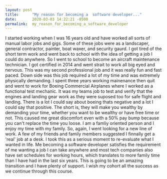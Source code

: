 ```yaml
---
layout: post
title:      "My reason for becoming a  software developer..."
date:       2020-03-03 14:22:21 -0500
permalink:  my_reason_for_becoming_a_software_developer
---
```



I started working when I was 16 years old and have worked all sorts of manual labor jobs and gigs. Some of these jobs were as a landscaper, general contractor, painter, boat waxer, and security gaurd. I got tired of the short term work and went back to school with the idea of getting a job I could do anywhere. So I went to school to become an aircraft maintenance technician. I got certified in 2014 and went strait to work all big eyed and nervous. This was my second professional job and it was really fun and fast paced. Down side was this job required a lot of my time and was extremely physically demanding. I spent three years working mainenance then quit and went to work for Boeing Commercial Airplanes where I worked as a functional test mechanic. It was my teams job to test and verify that the engines and landing gear work as they were suposed too for safe flight and landing. There is a lot I could say about boeing thats negative and a lot I could say that positive. The short is, they will make you wealthy by demanding your time, whether you want to be wealthy or have free time or not. This caused me great discomfort even with a 50% pay bump because you can't replace the time you loose. I am a famliy oriented person and I enjoy my time with my family. So, again, I went looking for a new line of work. A few of my friends and family members suggested I finnally get a 'real' job at a desk. I took this as a serious moment to re-evaluate what I wanted in life. Me becoming a software developer satisfies the requirement of me wanting a job I can take anywhere and most tech companies also have set schedules for working hours, which translates to more family time than I have had in the last six years. This is going to be an amazing transition and I have plenty of support. I wish my cohort all the success as we continue through this course.
